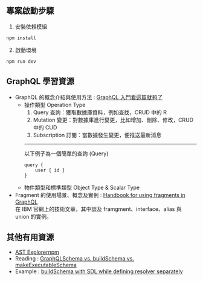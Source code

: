 ## 專案啟動步驟
1. 安裝依賴模組
```node
npm install
```
2. 啟動環境
```node
npm run dev
```

## GraphQL 學習資源
- GraphQL 的概念介紹與使用方法 :
    [GraphQL 入門看這篇就夠了](https://www.freecodecamp.org/chinese/news/a-detailed-guide-to-graphql/)
    - 操作類型 Operation Type
        1. Query 查詢：獲取數據庫資料，例如查找，CRUD 中的 R
        2. Mutation 變更：對數據庫進行變更，比如增加、刪除、修改，CRUD 中的 CUD
        3. Subscription 訂閱：當數據發生變更，便推送最新消息
        ***
        以下例子為一個簡單的查詢 (Query)  
        ```sdl
        query {
            user { id }
        }
        ```
    - 物件類型和標準類型 Object Type & Scalar Type
- Fragment 的使用場景、概念及實例 :
    [Handbook for using fragments in GraphQL](https://developer.ibm.com/articles/awb-handbook-for-using-fragments-in-graphql/)  
    在 IBM 官網上的技術文章，其中談及 framgment、interface、alias 與 union 的實例。
## 其他有用資源
- [AST Explorernpm](https://astexplorer.net/)
- Reading : [GraphQLSchema vs. buildSchema vs. makeExecutableSchema](https://stackoverflow.com/questions/53984094/notable-differences-between-buildschema-and-graphqlschema)
- Example : [buildSchema with SDL while defining resolver separately](https://github.com/IvanGoncharov/swapi-demo/blob/master/src/index.ts)
